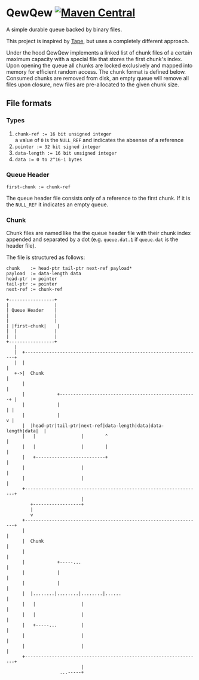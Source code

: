QewQew [![Maven Central](https://img.shields.io/maven-central/v/tel.schich/qewqew.svg?label=Maven%20Central)](https://search.maven.org/search?q=g:%22tel.schich%22%20AND%20a:%22qewqew%22)
======

A simple durable queue backed by binary files.

This project is inspired by [Tape](https://github.com/square/tape/), but uses a completely different approach.

Under the hood QewQew implements a linked list of chunk files of a certain maximum capacity with a special file that stores the first chunk's index. Upon opening the queue all chunks are locked exclusively and mapped into memory for efficient random access. The chunk format is defined below. Consumed chunks are removed from disk, an empty queue will remove all files upon closure, new files are pre-allocated to the given chunk size.

File formats
------------

### Types

1. `chunk-ref := 16 bit unsigned integer`  
    a value of `0` is the `NULL_REF` and indicates the absense of a reference
2. `pointer := 32 bit signed integer`
3. `data-length := 16 bit unsigned integer`
4. `data := 0 to 2^16-1 bytes`

### Queue Header

```
first-chunk := chunk-ref
```

The queue header file consists only of a reference to the first chunk. If it is the `NULL_REF` it indicates an empty queue.

### Chunk

Chunk files are named like the the queue header file with their chunk index appended and separated by a dot (e.g. `queue.dat.1` if `queue.dat` is the header file).

The file is structured as follows:

```
chunk    := head-ptr tail-ptr next-ref payload*
payload  := data-length data
head-ptr := pointer
tail-ptr := pointer
next-ref := chunk-ref
```


```
+-----------------+
|                 |
| Queue Header    |
|                 |
|                 |
| |first-chunk|    |
|  |              |
|  |              |
+-----------------+
   |
   |  +------------------------------------------------------------------+
   |  |                                                                  |
   +->|  Chunk                                                           |
      |                                                                  |
      |            +---------------------------------------------------+ |
      |            |                                                   | |
      |            |                                                   v |
      |  |head-ptr|tail-ptr|next-ref|data-length|data|data-length|data|  |
      |   |                 |        ^                                   |
      |   |                 |        |                                   |
      |   +--------------------------+                                   |
      |                     |                                            |
      |                     |                                            |
      +------------------------------------------------------------------+
                            |
         +------------------+
         |
         v
      +------------------------------------------------------------------+
      |                                                                  |
      |  Chunk                                                           |
      |                                                                  |
      |            +-----...                                             |
      |            |                                                     |
      |            |                                                     |
      |  |........|........|........|......                              |
      |   |                 |                                            |
      |   |                 |                                            |
      |   +-----...         |                                            |
      |                     |                                            |
      |                     |                                            |
      +------------------------------------------------------------------+
                            |
                    ...-----+
```
